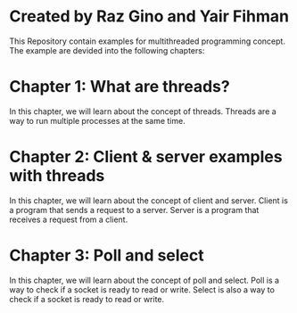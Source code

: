 
# Created by Raz Gino and Yair Fihman

This Repository contain examples for multithreaded programming concept.
The example are devided into the following chapters:

# Chapter 1: What are threads?
In this chapter, we will learn about the concept of  threads. Threads are a way to run multiple processes at the same time. 


# Chapter 2: Client & server examples with threads
In this chapter, we will learn about the concept of client and server. Client is a program that sends a request to a server. Server is a program that receives a request from a client.

# Chapter 3: Poll and select
In this chapter, we will learn about the concept of poll and select. Poll is a way to check if a socket is ready to read or write. Select is also a way to check if a socket is ready to read or write.
